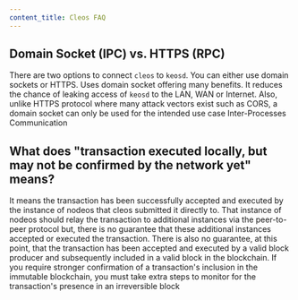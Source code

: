 ```yaml
---
content_title: Cleos FAQ
---
```


## Domain Socket (IPC) vs. HTTPS (RPC)

There are two options to connect `cleos` to `keosd`. You can either use domain sockets or HTTPS. Uses domain socket offering many benefits. It reduces the chance of leaking access of `keosd` to the LAN, WAN or Internet. Also, unlike HTTPS protocol where many attack vectors exist such as CORS, a domain socket can only be used for the intended use case Inter-Processes Communication

## What does "transaction executed locally, but may not be confirmed by the network yet" means?

It means the transaction has been successfully accepted and executed by the instance of nodeos that cleos submitted it directly to. That instance of nodeos should relay the transaction to additional instances via the peer-to-peer protocol but, there is no guarantee that these additional instances accepted or executed the transaction. There is also no guarantee, at this point, that the transaction has been accepted and executed by a valid block producer and subsequently included in a valid block in the blockchain. If you require stronger confirmation of a transaction's inclusion in the immutable blockchain, you must take extra steps to monitor for the transaction's presence in an irreversible block
